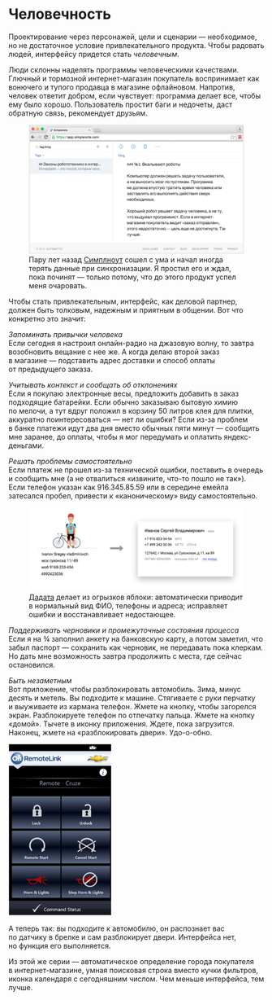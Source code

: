 # Человечность

Проектирование через персонажей, цели и&nbsp;сценарии&nbsp;&mdash; необходимое, но&nbsp;не&nbsp;достаточное условие привлекательного продукта. Чтобы радовать людей, интерфейсу придется стать *человечным*.

Люди склонны наделять программы человеческими качествами. Глючный и&nbsp;тормозной интернет-магазин покупатель воспринимает как вонючего и&nbsp;тупого продавца в&nbsp;магазине офлайновом. Напротив, человек ответит добром, если чувствует: программа делает все, чтобы ему было хорошо. Пользователь простит баги и&nbsp;недочеты, даст обратную связь, рекомендует друзьям.

<figure>
    <img alt="Симплноут" src="images/asylum-simplenote.png">
    <figcaption>Пару лет назад <a href="https://simplenote.com/">Симплноут</a> сошел с&nbsp;ума и&nbsp;начал иногда терять данные при&nbsp;синхронизации. Я&nbsp;простил его и&nbsp;ждал, пока починят&nbsp;&mdash;&nbsp;только потому, что&nbsp;до&nbsp;этого продукт успел меня очаровать.</figcaption>
</figure>

Чтобы стать привлекательным, интерфейс, как деловой партнер, должен быть толковым, надежным и&nbsp;приятным в&nbsp;общении. Вот что конкретно это значит:

*Запоминать привычки человека*<br>
Если сегодня я&nbsp;настроил онлайн-радио на&nbsp;джазовую волну, то&nbsp;завтра возобновить вещание с&nbsp;нее&nbsp;же. А&nbsp;когда делаю второй заказ в&nbsp;магазине&nbsp;&mdash; подставить адрес доставки и&nbsp;способ оплаты от&nbsp;предыдущего заказа.

*Учитывать контекст и&nbsp;сообщать об&nbsp;отклонениях*<br>
Если я&nbsp;покупаю электронные весы, предложить добавить в&nbsp;заказ подходящие батарейки. Если обычно заказываю бытовую химию по&nbsp;мелочи, а&nbsp;тут вдруг положил в&nbsp;корзину 50 литров клея для плитки, аккуратно поинтересоваться&nbsp;&mdash; нет&nbsp;ли ошибки? Если из-за проблем в&nbsp;банке платежи идут два дня вместо обычных пяти минут&nbsp;&mdash; сообщить мне заранее, до&nbsp;оплаты, чтобы я&nbsp;мог передумать и&nbsp;оплатить яндекс-деньгами.

*Решать проблемы самостоятельно*<br>
Если платеж не&nbsp;прошел из-за технической ошибки, поставить в&nbsp;очередь и&nbsp;сообщить&nbsp;мне (а&nbsp;не&nbsp;отвалиться &laquo;извините, что-то пошло не&nbsp;так&raquo;). Если телефон указан как 916.345.85.59 или в&nbsp;середине емейла затесался пробел, привести к&nbsp;&laquo;каноническому&raquo; виду самостоятельно.

<figure>
    <img alt="Дадата" src="images/asylum-dadata.png">
    <figcaption><a href="https://dadata.ru/">Дадата</a> делает из&nbsp;огрызков яблоки: автоматически приводит в&nbsp;нормальный вид ФИО, телефоны и&nbsp;адреса; исправляет ошибки и&nbsp;восстанавливает недостающее.</figcaption>
</figure>

*Поддерживать черновики и&nbsp;промежуточные состояния процесса*<br>
Если я&nbsp;на&nbsp;&frac34; заполнил анкету на&nbsp;банковскую карту, а&nbsp;потом заметил, что забыл паспорт&nbsp;&mdash; сохранить как&nbsp;черновик, не&nbsp;передавать пока клеркам. Но&nbsp;дать мне возможность завтра продолжить с&nbsp;места, где сейчас остановился.

*Быть незаметным*<br>
Вот приложение, чтобы разблокировать автомобиль. Зима, минус десять и&nbsp;метель. Вы&nbsp;подходите к&nbsp;машине. Стягиваете с&nbsp;руки перчатку и&nbsp;выуживаете из&nbsp;кармана телефон. Жмете на&nbsp;кнопку, чтобы загорелся экран. Разблокируете телефон по&nbsp;отпечатку пальца. Жмете на&nbsp;кнопку &laquo;домой&raquo;. Тычете в&nbsp;иконку приложения. Ждете, пока загрузится. Наконец, жмете на&nbsp;&laquo;разблокировать двери&raquo;. Удо-о-обно.

![Разблокировка автомобиля](images/asylum-unlock.png)

А&nbsp;теперь так: вы&nbsp;подходите к&nbsp;автомобилю, он&nbsp;распознает вас по&nbsp;датчику в&nbsp;брелке и&nbsp;сам&nbsp;разблокирует двери. Интерфейса нет, но&nbsp;функция его выполняется.

Из&nbsp;этой&nbsp;же серии&nbsp;&mdash; автоматическое определение города покупателя в&nbsp;интернет-магазине, умная поисковая строка вместо кучки фильтров, иконка календаря c&nbsp;сегодняшним числом. Чем меньше интерфейса, тем лучше.
